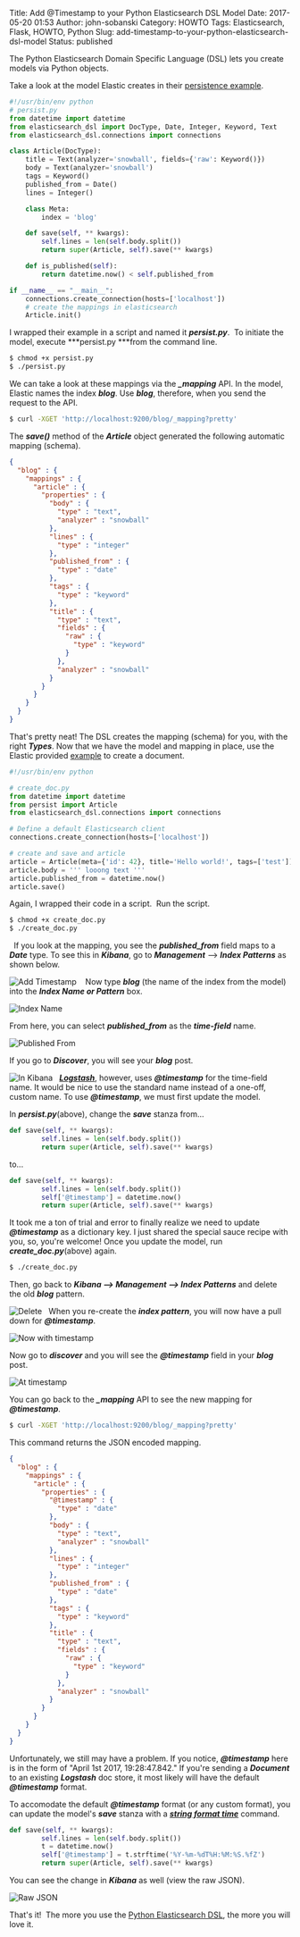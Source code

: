 Title: Add @Timestamp to your Python Elasticsearch DSL Model
Date: 2017-05-20 01:53
Author: john-sobanski
Category: HOWTO
Tags: Elasticsearch, Flask, HOWTO, Python
Slug: add-timestamp-to-your-python-elasticsearch-dsl-model
Status: published

The Python Elasticsearch Domain Specific Language (DSL) lets you create models via Python objects.

Take a look at the model Elastic creates in their [persistence example](https://elasticsearch-dsl.readthedocs.io/en/latest/).  

```python
#!/usr/bin/env python
# persist.py
from datetime import datetime
from elasticsearch_dsl import DocType, Date, Integer, Keyword, Text
from elasticsearch_dsl.connections import connections

class Article(DocType):
    title = Text(analyzer='snowball', fields={'raw': Keyword()})
    body = Text(analyzer='snowball')
    tags = Keyword()
    published_from = Date()
    lines = Integer()

    class Meta:
        index = 'blog'

    def save(self, ** kwargs):
        self.lines = len(self.body.split())
        return super(Article, self).save(** kwargs)

    def is_published(self):
        return datetime.now() < self.published_from

if __name__ == "__main__":
    connections.create_connection(hosts=['localhost'])
    # create the mappings in elasticsearch
    Article.init()
```

I wrapped their example in a script and named it ***persist.py***.  To initiate the model, execute ***persist.py ***from the command line.  

```bash
$ chmod +x persist.py
$ ./persist.py
```

We can take a look at these mappings via the ***\_mapping*** API. In the model, Elastic names the index ***blog***. Use ***blog***, therefore, when you send the request to the API.  

```bash
$ curl -XGET 'http://localhost:9200/blog/_mapping?pretty'
```

The ***save()*** method of the ***Article*** object generated the following automatic mapping (schema).  

```JSON
{
  "blog" : {
    "mappings" : {
      "article" : {
        "properties" : {
          "body" : {
            "type" : "text",
            "analyzer" : "snowball"
          },
          "lines" : {
            "type" : "integer"
          },
          "published_from" : {
            "type" : "date"
          },
          "tags" : {
            "type" : "keyword"
          },
          "title" : {
            "type" : "text",
            "fields" : {
              "raw" : {
                "type" : "keyword"
              }
            },
            "analyzer" : "snowball"
          }
        }
      }
    }
  }
}
```

That's pretty neat! The DSL creates the mapping (schema) for you, with the right ***Types***. Now that we have the model and mapping in place, use the Elastic provided [example](https://elasticsearch-dsl.readthedocs.io/en/latest/) to create a document.  

```python
#!/usr/bin/env python

# create_doc.py
from datetime import datetime
from persist import Article
from elasticsearch_dsl.connections import connections

# Define a default Elasticsearch client
connections.create_connection(hosts=['localhost'])

# create and save and article
article = Article(meta={'id': 42}, title='Hello world!', tags=['test'])
article.body = ''' looong text '''
article.published_from = datetime.now()
article.save()
```

Again, I wrapped their code in a script.  Run the script.  

```bash
$ chmod +x create_doc.py
$ ./create_doc.py
```
 
If you look at the mapping, you see the ***published\_from*** field maps to a ***Date*** type. To see this in ***Kibana***, go to ***Management*** --\> ***Index Patterns*** as shown below.

![Add Timestamp]({static}/images/Add_Timestamp_to_your_Python_Elasticsearch_DSL_Model/t1_mgmt_index_patterns.png)
   
Now type ***blog*** (the name of the index from the model) into the ***Index Name or Pattern*** box.

![Index Name]({static}/images/Add_Timestamp_to_your_Python_Elasticsearch_DSL_Model/t2_blog_index_name-1024x593.png)

From here, you can select ***published\_from*** as the ***time-field*** name.

![Published From]({static}/images/Add_Timestamp_to_your_Python_Elasticsearch_DSL_Model/t3_published_from-1024x471.png) 

If you go to ***Discover***, you will see your ***blog*** post.

![In Kibana]({static}/images/Add_Timestamp_to_your_Python_Elasticsearch_DSL_Model/t4_published_from_in_kibana-1024x593.png) 
 
[***Logstash***](https://www.elastic.co/logstash/), however, uses ***@timestamp*** for the time-field name. It would be nice to use the standard name instead of a one-off, custom name. To use ***@timestamp***, we must first update the model.

In ***persist.py***(above), change the ***save*** stanza from...  

```python
def save(self, ** kwargs):
        self.lines = len(self.body.split())
        return super(Article, self).save(** kwargs)
```

to...  

```python
def save(self, ** kwargs):
        self.lines = len(self.body.split())
        self['@timestamp'] = datetime.now()
        return super(Article, self).save(** kwargs)
```

It took me a ton of trial and error to finally realize we need to update ***@timestamp*** as a dictionary key. I just shared the special sauce recipe with you, so, you're welcome! Once you update the model, run ***create\_doc.py***(above) again.  

```bash
$ ./create_doc.py
```

Then, go back to ***Kibana --\> Management --\> Index Patterns*** and delete the old ***blog*** pattern.

![Delete]({static}/images/Add_Timestamp_to_your_Python_Elasticsearch_DSL_Model/t4.5_delete.png)
 
When you re-create the ***index pattern***, you will now have a pull down for ***@timestamp***.

![Now with timestamp]({static}/images/Add_Timestamp_to_your_Python_Elasticsearch_DSL_Model/t5_now_w_timestamp-1024x470.png) 

Now go to ***discover*** and you will see the ***@timestamp*** field in your ***blog*** post. 

![At timestamp]({static}/images/Add_Timestamp_to_your_Python_Elasticsearch_DSL_Model/t6_at_timestamp_kibana_1-1024x637.png)

You can go back to the ***\_mapping*** API to see the new mapping for ***@timestamp***.  

```bash
$ curl -XGET 'http://localhost:9200/blog/_mapping?pretty'
```

This command returns the JSON encoded mapping.  

```JSON
{
  "blog" : {
    "mappings" : {
      "article" : {
        "properties" : {
          "@timestamp" : {
            "type" : "date"
          },
          "body" : {
            "type" : "text",
            "analyzer" : "snowball"
          },
          "lines" : {
            "type" : "integer"
          },
          "published_from" : {
            "type" : "date"
          },
          "tags" : {
            "type" : "keyword"
          },
          "title" : {
            "type" : "text",
            "fields" : {
              "raw" : {
                "type" : "keyword"
              }
            },
            "analyzer" : "snowball"
          }
        }
      }
    }
  }
}
```

Unfortunately, we still may have a problem. If you notice, ***@timestamp*** here is in the form of "April 1st 2017, 19:28:47.842." If you're sending a ***Document*** to an existing ***Logstash*** doc store, it most likely will have the default ***@timestamp*** format.

To accomodate the default ***@timestamp*** format (or any custom format), you can update the model's ***save*** stanza with a [***string format time***](https://strftime.org/) command.  

```python
def save(self, ** kwargs):
        self.lines = len(self.body.split())
        t = datetime.now()
        self['@timestamp'] = t.strftime('%Y-%m-%dT%H:%M:%S.%fZ')
        return super(Article, self).save(** kwargs)
```

You can see the change in ***Kibana*** as well (view the raw JSON).

![Raw JSON]({static}/images/Add_Timestamp_to_your_Python_Elasticsearch_DSL_Model/t7_at_timestamp_json-1024x645.png) 

That's it!  The more you use the [Python Elasticsearch DSL](https://elasticsearch-dsl.readthedocs.io/en/latest/), the more you will love it.
